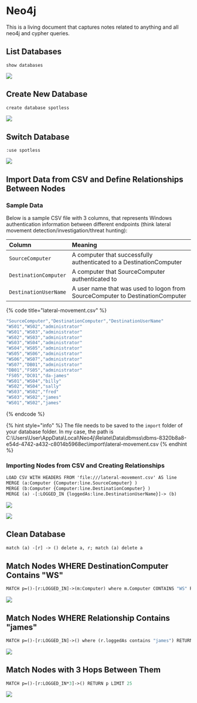 # Neo4j

This is a living document that captures notes related to anything and all neo4j and cypher queries.

## List Databases

```text
show databases
```

![](../.gitbook/assets/image%20%28720%29.png)

## Create New Database

```graphql
create database spotless
```

![](../.gitbook/assets/image%20%28651%29.png)

## Switch Database

```text
:use spotless
```

![](../.gitbook/assets/image%20%28571%29.png)

## Import Data from CSV and Define Relationships Between Nodes

### Sample Data

Below is a sample CSV file with 3 columns, that represents Windows authentication information between different endpoints \(think lateral movement detection/investigation/threat hunting\):

| Column | Meaning |
| :--- | :--- |
| `SourceComputer` | A computer that successfully authenticated to a DestinationComputer |
| `DestinationComputer` | A computer that SourceComputer authenticated to |
| `DestinationUserName` | A user name that was used to logon from SourceComputer to DestinationComputer |

{% code title="lateral-movement.csv" %}
```scala
"SourceComputer","DestinationComputer","DestinationUserName"
"WS01","WS02","administrator"
"WS01","WS03","administrator"
"WS02","WS03","administrator"
"WS03","WS04","administrator"
"WS04","WS05","administrator"
"WS05","WS06","administrator"
"WS06","WS07","administrator"
"WS07","DB01","administrator"
"DB01","FS05","administrator"
"FS05","DC01","da-james"
"WS01","WS04","billy"
"WS02","WS04","sally"
"WS03","WS02","fred"
"WS03","WS02","james"
"WS01","WS02","james"
```
{% endcode %}

{% hint style="info" %}
The file needs to be saved to the `import` folder of your database folder. In my case, the path is C:\Users\User\AppData\Local\Neo4j\Relate\Data\dbmss\dbms-8320b8a8-e54d-4742-a432-c8014b5968ec\import\lateral-movement.csv
{% endhint %}

### Importing Nodes from CSV and Creating Relationships

```graphql
LOAD CSV WITH HEADERS FROM 'file:///lateral-movement.csv' AS line
MERGE (a:Computer {Computer:line.SourceComputer} )
MERGE (b:Computer {Computer:line.DestinationComputer} )
MERGE (a) -[:LOGGED_IN {loggedAs:line.DestinationUserName}]-> (b)
```

![](../.gitbook/assets/image%20%28699%29.png)

![](../.gitbook/assets/image%20%28694%29.png)

## Clean Database

```graphql
match (a) -[r] -> () delete a, r; match (a) delete a
```

## Match Nodes WHERE DestinationComputer Contains "WS"

```graphql
MATCH p=()-[r:LOGGED_IN]->(m:Computer) where m.Computer CONTAINS "WS" RETURN p LIMIT 25
```

![](../.gitbook/assets/image%20%28550%29.png)

## Match Nodes WHERE Relationship Contains "james"

```graphql
MATCH p=()-[r:LOGGED_IN]->() where (r.loggedAs contains "james") RETURN p LIMIT 25
```

![](../.gitbook/assets/image%20%28673%29.png)

## Match Nodes with 3 Hops Between Them

```graphql
MATCH p=()-[r:LOGGED_IN*3]->() RETURN p LIMIT 25
```

![](../.gitbook/assets/image%20%28606%29.png)

